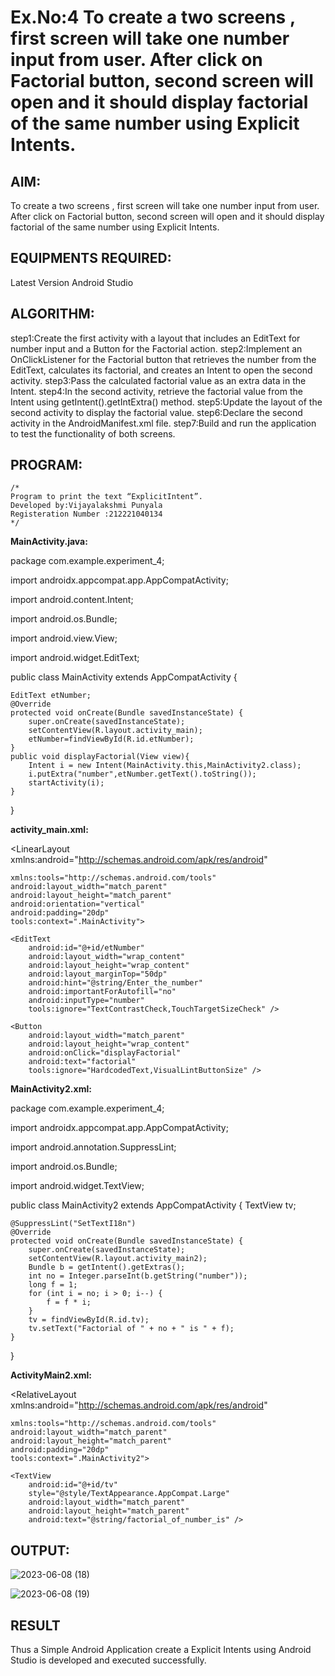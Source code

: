 # Ex.No:4 To create a two screens , first screen will take one number input from user. After click on Factorial button, second screen will open and it should display factorial of the same number using Explicit Intents.


## AIM:

To create a two screens , first screen will take one number input from user. After click on Factorial button, second screen will open and it should display factorial of the same number using Explicit Intents.


## EQUIPMENTS REQUIRED:

Latest Version Android Studio

## ALGORITHM:

step1:Create the first activity with a layout that includes an EditText for number input and a
Button for the Factorial action.
step2:Implement an OnClickListener for the Factorial button that retrieves the number from
the EditText, calculates its factorial, and creates an Intent to open the second activity.
step3:Pass the calculated factorial value as an extra data in the Intent.
step4:In the second activity, retrieve the factorial value from the Intent using
getIntent().getIntExtra() method.
step5:Update the layout of the second activity to display the factorial value.
step6:Declare the second activity in the AndroidManifest.xml file.
step7:Build and run the application to test the functionality of both screens.


## PROGRAM:
```
/*
Program to print the text “ExplicitIntent”.
Developed by:Vijayalakshmi Punyala
Registeration Number :212221040134
*/
```
**MainActivity.java:**

package com.example.experiment_4;

import androidx.appcompat.app.AppCompatActivity;

import android.content.Intent;

import android.os.Bundle;

import android.view.View;

import android.widget.EditText;

public class MainActivity extends AppCompatActivity
{

    EditText etNumber;
    @Override
    protected void onCreate(Bundle savedInstanceState) {
        super.onCreate(savedInstanceState);
        setContentView(R.layout.activity_main);
        etNumber=findViewById(R.id.etNumber);
    }
    public void displayFactorial(View view){
        Intent i = new Intent(MainActivity.this,MainActivity2.class);
        i.putExtra("number",etNumber.getText().toString());
        startActivity(i);
    }
}

**activity_main.xml:**

<?xml version="1.0" encoding="utf-8"?>

<LinearLayout xmlns:android="http://schemas.android.com/apk/res/android"
              
    xmlns:tools="http://schemas.android.com/tools"
    android:layout_width="match_parent"
    android:layout_height="match_parent"
    android:orientation="vertical"
    android:padding="20dp"
    tools:context=".MainActivity">

    <EditText
        android:id="@+id/etNumber"
        android:layout_width="wrap_content"
        android:layout_height="wrap_content"
        android:layout_marginTop="50dp"
        android:hint="@string/Enter_the_number"
        android:importantForAutofill="no"
        android:inputType="number"
        tools:ignore="TextContrastCheck,TouchTargetSizeCheck" />

    <Button
        android:layout_width="match_parent"
        android:layout_height="wrap_content"
        android:onClick="displayFactorial"
        android:text="factorial"
        tools:ignore="HardcodedText,VisualLintButtonSize" />
    
</LinearLayout>

**MainActivity2.xml:**

package com.example.experiment_4;

import androidx.appcompat.app.AppCompatActivity;

import android.annotation.SuppressLint;


import android.os.Bundle;

import android.widget.TextView;

public class MainActivity2 extends AppCompatActivity {
    TextView tv;

    @SuppressLint("SetTextI18n")
    @Override
    protected void onCreate(Bundle savedInstanceState) {
        super.onCreate(savedInstanceState);
        setContentView(R.layout.activity_main2);
        Bundle b = getIntent().getExtras();
        int no = Integer.parseInt(b.getString("number"));
        long f = 1;
        for (int i = no; i > 0; i--) {
            f = f * i;
        }
        tv = findViewById(R.id.tv);
        tv.setText("Factorial of " + no + " is " + f);
    }
}

**ActivityMain2.xml:**

<?xml version="1.0" encoding="utf-8"?>

<RelativeLayout xmlns:android="http://schemas.android.com/apk/res/android"
                
    xmlns:tools="http://schemas.android.com/tools"
    android:layout_width="match_parent"
    android:layout_height="match_parent"
    android:padding="20dp"
    tools:context=".MainActivity2">

    <TextView
        android:id="@+id/tv"
        style="@style/TextAppearance.AppCompat.Large"
        android:layout_width="match_parent"
        android:layout_height="match_parent"
        android:text="@string/factorial_of_number_is" />
    
</RelativeLayout>

## OUTPUT:

![2023-06-08 (18)](https://github.com/Vijayalakshmi230/Mobile-Application-Development/assets/127175503/758d5029-6aaa-49b3-becb-528f48708cf9)

![2023-06-08 (19)](https://github.com/Vijayalakshmi230/Mobile-Application-Development/assets/127175503/ccce77d6-dbe9-4859-9b7b-16a6e24ba5a7)



## RESULT
Thus a Simple Android Application create a Explicit Intents using Android Studio is developed and executed successfully.


